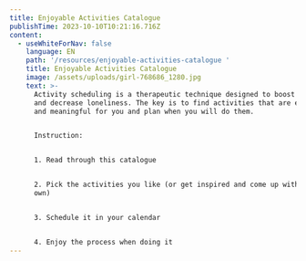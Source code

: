 ```yaml
---
title: Enjoyable Activities Catalogue
publishTime: 2023-10-10T10:21:16.716Z
content:
  - useWhiteForNav: false
    language: EN
    path: '/resources/enjoyable-activities-catalogue '
    title: Enjoyable Activities Catalogue
    image: /assets/uploads/girl-768686_1280.jpg
    text: >-
      Activity scheduling is a therapeutic technique designed to boost your mood
      and decrease loneliness. The key is to find activities that are enjoyable
      and meaningful for you and plan when you will do them.


      Instruction:


      1. Read through this catalogue 


      2. Pick the activities you like (or get inspired and come up with your
      own)


      3. Schedule it in your calendar


      4. Enjoy the process when doing it
---
```

